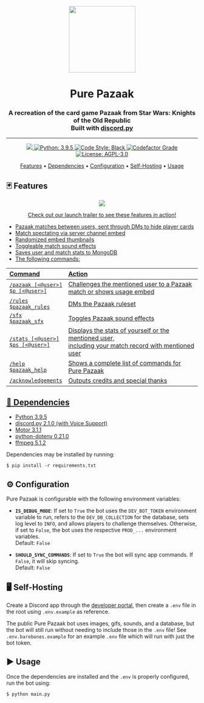 <p align="center"><img src="https://user-images.githubusercontent.com/78996965/206857624-98aba1e4-3e8b-414f-ba25-2283d549ffb4.png" width="175" height="175"></a></p>

<h1 align="center">Pure Pazaak</h1>
<p align="center"></p>
<h3 align=center>A recreation of the card game Pazaak from Star Wars: Knights of the Old Republic</br>Built with <a href=https://github.com/Rapptz/discord.py>discord.py</a></h3>

---

<p align="center">
  <a href="https://discord.com/api/oauth2/authorize?client_id=855632523060707378&permissions=274914659328&scope=bot%20applications.commands">
     <img src="https://img.shields.io/static/v1?label=Invite%20Me&message=Pure%20Pazaak%232096&plastic&color=5865F2&logo=discord">
  </a>
  <a href="https://www.python.org/">
     <img src="https://img.shields.io/badge/python-3.9.5-blue" alt="Python: 3.9.5">
  </a>
  <a href="https://github.com/psf/black">
    <img src="https://img.shields.io/badge/code%20style-black-000000.svg" alt="Code Style: Black">
  </a>
  <a href="https://www.codefactor.io/repository/github/sim0nv/pure-pazaak">
    <img src="https://www.codefactor.io/repository/github/sim0nv/pure-pazaak/badge" alt="Codefactor Grade">
  </a>
  <a href="https://github.com/Sim0nV/pure-pazaak/blob/master/LICENSE.txt">
      <img src="https://img.shields.io/badge/license-AGPL--3.0-blue" alt="License: AGPL-3.0">
  </a>
</p>

<p align="center">
  <a href="#-features">Features</a>
  •
  <a href="#-dependencies">Dependencies</a>
  •
  <a href="#%EF%B8%8F-configuration">Configuration</a>
  •
  <a href="#%EF%B8%8F-self-hosting">Self-Hosting</a>
  •
  <a href="#%EF%B8%8F-self-hosting">Usage</a>
</p>

## 🃏 Features

<p align="center">
  <a href="https://streamable.com/enoapv">
  <img src="https://user-images.githubusercontent.com/78996965/207284997-cfa944d8-aad9-4bf8-a1ed-0c2375fae55a.gif">
</p>
<p align="center">
  <a href="https://streamable.com/enoapv">
  Check out our launch trailer to see these features in action!
</p>

- Pazaak matches between users, sent through DMs to hide player cards
- Match spectating via server channel embed
- Randomized embed thumbnails
- Toggleable match sound effects
- Saves user and match stats to MongoDB
- The following commands:

| Command                                | Action                                                                                                    |
| :------------------------------------- | :-------------------------------------------------------------------------------------------------------- |
| `/pazaak [<@user>]`</br>`$p [<@user>]` | Challenges the mentioned user to a Pazaak match or shows usage embed                                      |
| `/rules`</br>`$pazaak_rules`           | DMs the Pazaak ruleset                                                                                    |
| `/sfx`</br>`$pazaak_sfx`               | Toggles Pazaak sound effects                                                                              |
| `/stats [<@user>]`</br>`$ps [<@user>]` | Displays the stats of yourself or the mentioned user,</br>including your match record with mentioned user |
| `/help`</br>`$pazaak_help`             | Shows a complete list of commands for Pure Pazaak                                                         |
| `/acknowledgements`                    | Outputs credits and special thanks                                                                        |

## 📄 Dependencies

- [Python 3.9.5](https://www.python.org/)
- [discord.py 2.1.0 (with Voice Support)](https://github.com/Rapptz/discord.py)
- [Motor 3.1.1](https://github.com/mongodb/motor)
- [python-dotenv 0.21.0](https://github.com/theskumar/python-dotenv)
- [ffmpeg 5.1.2](https://ffmpeg.org/)

Dependencies may be installed by running:

```
$ pip install -r requirements.txt
```

## ⚙️ Configuration

Pure Pazaak is configurable with the following environment variables:

- **`IS_DEBUG_MODE`**: If set to `True` the bot uses the `DEV_BOT_TOKEN` environment variable to run, refers to the `DEV_DB_COLLECTION` for the database, sets log level to `INFO`, and allows players to challenge themselves. Otherwise, if set to `False`, the bot uses the respective `PROD_...` environment variables.<br/>
  Default: `False`

- **`SHOULD_SYNC_COMMANDS`**: If set to `True` the bot will sync app commands. If `False`, it will skip syncing.<br/>
  Default: `False`

## 🖥️ Self-Hosting

Create a Discord app through the [developer portal](https://discord.com/developers/applications),
then create a `.env` file in the root using `.env.example` as reference.

The public Pure Pazaak bot uses images, gifs, sounds, and a database,
but the bot will still run without needing to include those in the `.env` file!
See `.env.barebones.example` for an example `.env` file which will run with just the bot token.

## ▶️ Usage

Once the dependencies are installed and the `.env` is properly configured, run the bot using:

```
$ python main.py
```
